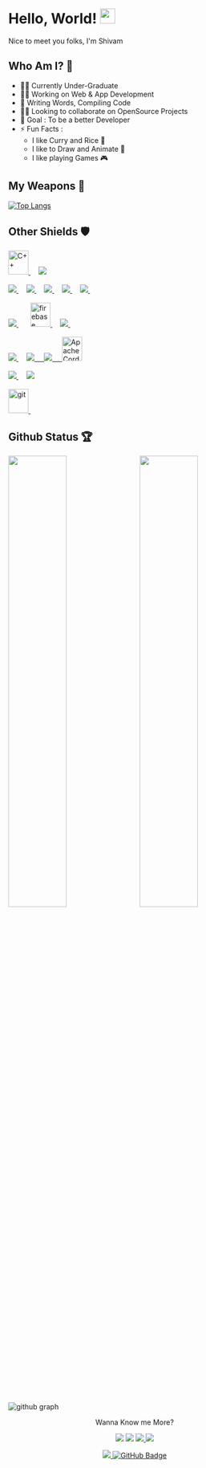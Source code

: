 # Hello, World! <img src="https://raw.githubusercontent.com/MartinHeinz/MartinHeinz/master/wave.gif" width="30px" height="30px">

Nice to meet you folks, I'm Shivam

## Who Am I? 🙂

- 👨‍🎓 Currently Under-Graduate
- 👩‍💻 Working on Web & App Development
- 📝 Writing Words, Compiling Code
- 🤝🏻 Looking to collaborate on OpenSource Projects
- 🎯 Goal : To be a better Developer
- ⚡ Fun Facts :
  - I like Curry and Rice 🍛
  - I like to Draw and Animate 🎨
  - I like playing Games 🎮

## My Weapons 🌟

[![Top Langs](https://github-readme-stats.vercel.app/api/top-langs/?username=shivam171&theme=react)](https://github.com/shivam171/github-readme-stats)

## Other Shields 🛡️

<p align="left">
    <!-- C++ -->
    <a href="https://cplusplus.com/" target="_blank"> <img src="https://upload.wikimedia.org/wikipedia/commons/1/18/ISO_C%2B%2B_Logo.svg" alt="C++" width="40" height="48"/> </a> &nbsp; &nbsp;
    <!-- Java -->
    <a href="https://www.java.com" target="_blank"> <img src="https://img.icons8.com/color/48/000000/java-coffee-cup-logo.png"/> </a>
    <br />
    <br />
    <!-- HTML -->
    <a href="https://www.w3.org/html/" target="_blank"> <img src="https://img.icons8.com/color/48/000000/html-5.png"/> </a> &nbsp; &nbsp;
    <!-- CSS -->
    <a href="https://www.w3schools.com/css/" target="_blank"> <img src="https://img.icons8.com/color/48/000000/css3.png"/> </a> &nbsp; &nbsp;
    <!-- Bootstrap -->
    <a href="https://getbootstrap.com" target="_blank"> <img src="https://img.icons8.com/color/48/000000/bootstrap.png"/> </a> &nbsp; &nbsp;
    <!-- JS -->
    <a href="https://developer.mozilla.org/en-US/docs/Web/JavaScript" target="_blank"> <img src="https://img.icons8.com/color/48/000000/javascript.png"/> </a> &nbsp; &nbsp;
    <!-- React -->
    <a href="https://reactjs.org/" target="_blank"> <img src="https://img.icons8.com/color/48/000000/react-native.png"/> </a> &nbsp; &nbsp;
    <!-- Redux -->
    <!--
    <a href="https://redux.js.org" target="_blank" rel="noreferrer"> <img src="https://raw.githubusercontent.com/devicons/devicon/master/icons/redux/redux-original.svg" alt="redux" width="40" height="48"/> </a> 
    -->
    <br />
    <br />
    <!-- NodeJS -->
    <a style="padding-right:8px;" href="https://nodejs.org" target="_blank"> <img src="https://img.icons8.com/color/48/000000/nodejs.png"/> </a> &nbsp; &nbsp;
    <!-- Firebase -->
    <a href="https://firebase.google.com/" target="_blank" rel="noreferrer"> <img src="https://www.vectorlogo.zone/logos/firebase/firebase-icon.svg" alt="firebase" width="40" height="48"/> </a> &nbsp; &nbsp;
    <!-- MySQL -->
    <a style="padding-right:8px;" href="https://www.mysql.com/" target="_blank"> <img src="https://img.icons8.com/fluent/48/000000/mysql-logo.png"/> </a> &nbsp; &nbsp;
    <br />
    <br />
    <!-- Android -->
    <a href="https://developer.android.com/studio" target="_blank"><img src="https://img.icons8.com/color/48/000000/android-os.png"/>
    </a> &nbsp; &nbsp;
    <!-- Xamarin -->
    <a href="https://dotnet.microsoft.com/en-us/apps/xamarin" target="_blank"><img src="https://img.icons8.com/color/48/000000/xamarin.png"/> &nbsp; &nbsp;
    <!-- Ionic -->
    <a href="https://ionicframework.com/" target="_blank"><img src="https://img.icons8.com/color/48/000000/ionic.png"/> &nbsp; &nbsp;
    <!-- Apache Cordova -->
    <a href="https://cordova.apache.org/" target="_blank"><img src="https://www.vectorlogo.zone/logos/apache_cordova/apache_cordova-icon.svg" alt="Apache Cordova" width="40" height="48"/>
    <br />
    <br />
    <!-- Adobe Photoshop -->
    <a href="https://www.adobe.com/in/products/photoshop.html" target="_blank"><img src="https://img.icons8.com/color/48/000000/adobe-photoshop--v1.png"/>
    </a> &nbsp; &nbsp;
    <!-- Adobe Animate -->
    <a href="https://www.adobe.com/in/products/animate.html" target="_blank"><img src="https://img.icons8.com/color/48/000000/adobe-animate.png"/>
    </a>
    <br />
    <br />
    <!-- Bash -->
    <!-- <a href="https://www.gnu.org/software/bash/" target="_blank" rel="noreferrer"> <img src="https://www.vectorlogo.zone/logos/gnu_bash/gnu_bash-icon.svg" alt="bash" width="40" height="48"/> </a> &nbsp; &nbsp; -->
    <!-- Git -->
    <a href="https://git-scm.com/" target="_blank" rel="noreferrer"> <img src="https://www.vectorlogo.zone/logos/git-scm/git-scm-icon.svg" alt="git" width="40" height="48"/> </a> &nbsp; &nbsp;
    <!-- Linux -->
    <!-- <a href="https://www.linux.org/" target="_blank" rel="noreferrer"> <img src="https://raw.githubusercontent.com/devicons/devicon/master/icons/linux/linux-original.svg" alt="linux" width="40" height="48"/> </a> &nbsp; &nbsp; -->
</p>

## Github Status 🏆

<img  src="https://github-readme-stats.vercel.app/api?username=shivam171&count_private=true&show_icons=true&hide_border=true&theme=react" width="48%" align="right" >
<img  src="https://github-readme-streak-stats.herokuapp.com/?user=shivam171&theme=react" width="48%" >
<br>

![github graph](https://activity-graph.herokuapp.com/graph?username=shivam171&theme=react-dark)
<br>

<p align="center">
    Wanna Know me More?
</p>

<p align="center">
<!-- Linkedin -->
<a href = "http://linkedin.com/in/shivam-prakash-643996176"><img src="https://img.icons8.com/fluency/40/000000/linkedin-circled.png"/></a>
<!-- Instagram -->
<a href = "https://www.instagram.com/itsshiv.op/"><img src="https://img.icons8.com/fluency/40/000000/instagram-new.png"/></a>
<!-- Twitter -->
<a href = "https://twitter.com/shivam171op"><img src="https://img.icons8.com/fluency/40/000000/twitter.png"/>
<!-- Hacker Rank -->
<a href = "https://www.hackerrank.com/shiv_op"><img src="https://img.icons8.com/external-tal-revivo-color-tal-revivo/40/000000/external-hackerrank-is-a-technology-company-that-focuses-on-competitive-programming-logo-color-tal-revivo.png"/></a>
</p>

<p align="center">
    <a href="https://github.com/Meghna-DAS/github-profile-views-counter">
    <img src="https://komarev.com/ghpvc/?username=shivam171">
    </a>
    <a href="https://github.com/shivam171?tab=followers"><img src="https://img.shields.io/github/followers/shivam171?label=Followers&style=social" alt="GitHub Badge"></a>
</p>
